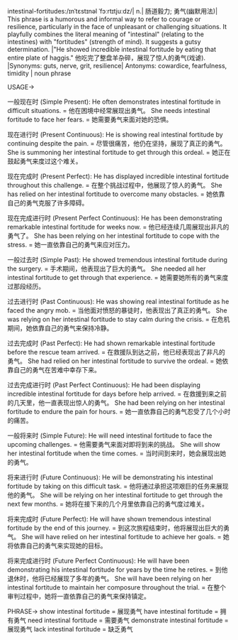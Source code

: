 intestinal-fortitudes:/ɪnˈtɛstɪnəl ˈfɔːrtɪtjuːdz/| n.| 肠道毅力; 勇气(幽默用法)| This phrase is a humorous and informal way to refer to courage or resilience, particularly in the face of unpleasant or challenging situations. It playfully combines the literal meaning of "intestinal" (relating to the intestines) with "fortitudes" (strength of mind).  It suggests a gutsy determination. |"He showed incredible intestinal fortitude by eating that entire plate of haggis." 他吃完了整盘羊杂碎，展现了惊人的勇气(戏谑). |Synonyms: guts, nerve, grit, resilience| Antonyms: cowardice, fearfulness, timidity | noun phrase


USAGE->

一般现在时 (Simple Present):
He often demonstrates intestinal fortitude in difficult situations. = 他在困境中经常展现出勇气。
She needs intestinal fortitude to face her fears. = 她需要勇气来面对她的恐惧。

现在进行时 (Present Continuous):
He is showing real intestinal fortitude by continuing despite the pain. = 尽管很痛苦，他仍在坚持，展现了真正的勇气。
She is summoning her intestinal fortitude to get through this ordeal. = 她正在鼓起勇气来度过这个难关。

现在完成时 (Present Perfect):
He has displayed incredible intestinal fortitude throughout this challenge. = 在整个挑战过程中，他展现了惊人的勇气。
She has relied on her intestinal fortitude to overcome many obstacles.  = 她依靠自己的勇气克服了许多障碍。

现在完成进行时 (Present Perfect Continuous):
He has been demonstrating remarkable intestinal fortitude for weeks now. = 他已经连续几周展现出非凡的勇气了。
She has been relying on her intestinal fortitude to cope with the stress. = 她一直依靠自己的勇气来应对压力。

一般过去时 (Simple Past):
He showed tremendous intestinal fortitude during the surgery. = 手术期间，他表现出了巨大的勇气。
She needed all her intestinal fortitude to get through that experience. = 她需要她所有的勇气来度过那段经历。

过去进行时 (Past Continuous):
He was showing real intestinal fortitude as he faced the angry mob. = 当他面对愤怒的暴徒时，他表现出了真正的勇气。
She was relying on her intestinal fortitude to stay calm during the crisis. = 在危机期间，她依靠自己的勇气来保持冷静。

过去完成时 (Past Perfect):
He had shown remarkable intestinal fortitude before the rescue team arrived. = 在救援队到达之前，他已经表现出了非凡的勇气。
She had relied on her intestinal fortitude to survive the ordeal. = 她依靠自己的勇气在苦难中幸存下来。

过去完成进行时 (Past Perfect Continuous):
He had been displaying incredible intestinal fortitude for days before help arrived. = 在救援到来之前的几天里，他一直表现出惊人的勇气。
She had been relying on her intestinal fortitude to endure the pain for hours. = 她一直依靠自己的勇气忍受了几个小时的痛苦。

一般将来时 (Simple Future):
He will need intestinal fortitude to face the upcoming challenges. = 他需要勇气来面对即将到来的挑战。
She will show her intestinal fortitude when the time comes. = 当时间到来时，她会展现出她的勇气。

将来进行时 (Future Continuous):
He will be demonstrating his intestinal fortitude by taking on this difficult task. = 他将通过承担这项艰巨的任务来展现他的勇气。
She will be relying on her intestinal fortitude to get through the next few months. = 她将在接下来的几个月里依靠自己的勇气度过难关。

将来完成时 (Future Perfect):
He will have shown tremendous intestinal fortitude by the end of this journey. = 到这次旅程结束时，他将展现出巨大的勇气。
She will have relied on her intestinal fortitude to achieve her goals. = 她将依靠自己的勇气来实现她的目标。

将来完成进行时 (Future Perfect Continuous):
He will have been demonstrating his intestinal fortitude for years by the time he retires. = 到他退休时，他将已经展现了多年的勇气。
She will have been relying on her intestinal fortitude to maintain her composure throughout the trial. = 在整个审判过程中，她将一直依靠自己的勇气来保持镇定。


PHRASE->
show intestinal fortitude = 展现勇气
have intestinal fortitude = 拥有勇气
need intestinal fortitude = 需要勇气
demonstrate intestinal fortitude = 展现勇气
lack intestinal fortitude = 缺乏勇气

